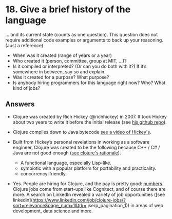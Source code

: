 # 18. Give a brief history of the language 

... and its current state (counts as one question). This question does not require additional code examples or arguments to back up your reasoning. (Just a reference)

- When was it created (range of years or a year)
- Who created it (person, committee, group at MIT, ...)?
- Is it compiled or interpreted? (Or can you do both with it?) If it’s somewhere in between, say so and explain. 
- Was it created for a purpose? What purpose?
- Is anybody hiring programmers for this language right now? Who? What kind of jobs?

## Answers

-   Clojure was created by Rich Hickey (@richhickey) in 2007. It took Hickey about two years to write it before the initial release (see [his github repo](https://github.com/clojure/clojure/commits/1.0.x?page=30)).
-   Clojure compiles down to Java bytecode [see a video of Hickey's](https://www.youtube.com/watch?v=P76Vbsk_3J0&index=4&list=WL).
-   Built from Hickey’s personal revelations in working as a software engineer, Clojure was created to be the following because C++ / C\# / Java are not good enough ([see clojure's rationale](http://clojure.org/rationale)).
    -   A functional language, especially Lisp-like.
    -   symbiotic with a popular platform for portability
        and practicality.
    -   concurrency-friendly.

-   Yes. People are hiring for Clojure, and the pay is pretty good: [numbers](https://gooroo.io/analytics/skill/Clojure#.VirsSLzSxnk). Clojure jobs come from start-ups like Cognitect, and of course there are more. A search on LinkedIn revealed a variety of job opportunities ([see linkedin](https://www.linkedin.com/job/clojure-jobs/?sort=relevance&page_num=1&trk=
jserp_pagination_1)) in areas of web development, data science and more.

